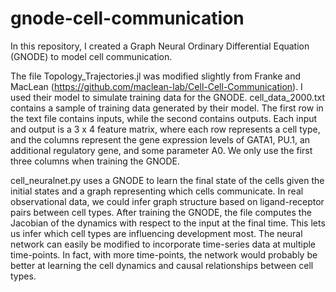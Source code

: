 # gnode-cell-communication
In this repository, I created a Graph Neural Ordinary Differential Equation (GNODE) to
model cell communication.

The file Topology_Trajectories.jl was modified slightly from Franke and MacLean (https://github.com/maclean-lab/Cell-Cell-Communication).
I used their model to simulate training data for the GNODE. cell_data_2000.txt contains a sample of training data
generated by their model. The first row in the text file contains inputs, while the second contains outputs. Each input
and output is a 3 x 4 feature matrix, where each row represents a cell type, and the columns represent the gene expression
levels of GATA1, PU.1, an additional regulatory gene, and some parameter A0. We only use the first three columns when training
the GNODE.

cell_neuralnet.py uses a GNODE to learn the final state of the cells given the initial states and a graph representing which
cells communicate. In real observational data, we could infer graph structure based on ligand-receptor pairs between cell types.
After training the GNODE, the file computes the Jacobian of the dynamics with respect to the input at the final time. This lets us
infer which cell types are influencing development most. The neural network can easily be modified to incorporate time-series data
at multiple time-points. In fact, with more time-points, the network would probably be better at learning the cell dynamics
and causal relationships between cell types.
